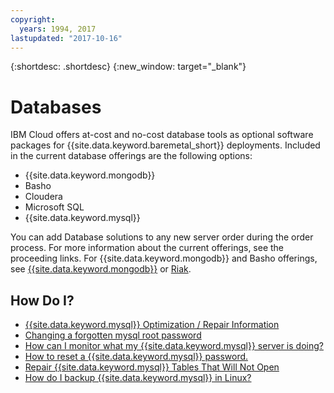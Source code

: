 ```yaml
---
copyright:
  years: 1994, 2017
lastupdated: "2017-10-16"
---
```


{:shortdesc: .shortdesc}
{:new_window: target="_blank"}


# Databases

IBM Cloud offers at-cost and no-cost database tools as optional software packages for {{site.data.keyword.baremetal_short}} deployments. Included in the current database offerings are the following options:

* {{site.data.keyword.mongodb}}
* Basho
* Cloudera
* Microsoft SQL
* {{site.data.keyword.mysql}}

You can add Database solutions to any new server order during the order process. For more information about the current offerings, see the proceeding links. For {{site.data.keyword.mongodb}} and Basho offerings, see [{{site.data.keyword.mongodb}}](mongodb.html) or [Riak](riak.html).

## How Do I?

* [{{site.data.keyword.mysql}} Optimization / Repair Information](mysql-optimization-repair-information.html)
* [Changing a forgotten mysql root password](changing-forgotten-mysql-root-password.html)
* [How can I monitor what my {{site.data.keyword.mysql}} server is doing?](how-can-i-monitor-what-my-mysql-server-doing.html)
* [How to reset a {{site.data.keyword.mysql}} password.](how-reset-mysql-password.html)
* [Repair {{site.data.keyword.mysql}} Tables That Will Not Open](repair-mysql-tables-will-not-open.html)
* [How do I backup {{site.data.keyword.mysql}} in Linux?](how-do-i-backup-mysql-linux.html)
